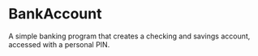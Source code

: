 # BankAccount
A simple banking program that creates a checking and savings account, accessed with a personal PIN.
